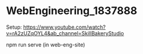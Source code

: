 # WebEngineering_1837888

Setup:
https://www.youtube.com/watch?v=rA2zUZqOYL4&ab_channel=SkillBakeryStudio

npm run serve (in web-eng-site)